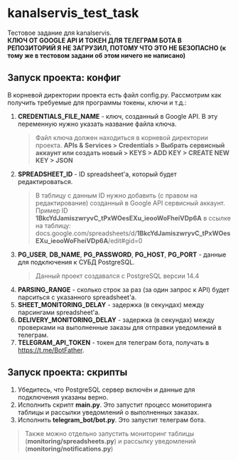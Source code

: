 # kanalservis_test_task
Тестовое задание для kanalservis.<br>
**КЛЮЧ ОТ GOOGLE API И ТОКЕН ДЛЯ ТЕЛЕГРАМ БОТА В РЕПОЗИТОРИЙ Я НЕ ЗАГРУЗИЛ, ПОТОМУ ЧТО ЭТО НЕ БЕЗОПАСНО 
(к тому же в тестовом задани об этом ничего не написано)**

## Запуск проекта: конфиг
В корневой директории проекта есть файл config.py. Рассмотрим как получить требуемые для программы токены, ключи и т.д.:
1. **CREDENTIALS_FILE_NAME** - ключ, созданный в Google API. В эту переменную нужно указать название файла ключа.
   > Файл ключа должен находиться в корневой директории проекта. **APIs & Services > Credentials > Выбрать сервисный 
   > аккаунт или создать новый > KEYS > ADD KEY > CREATE NEW KEY > JSON**
2. **SPREADSHEET_ID** - ID spreadsheet'а, который будет редактироваться. 
   > В таблицу с данным ID нужно добавить (с правом на редактирование) созданный в Google API сервисный аккаунт. 
   > Пример ID **1BkcYdJamiszwryvC_tPxWOesEXu_ieooWoFheiVDp6A** в ссылке на таблицу: 
   > docs.google.com/spreadsheets/d/**1BkcYdJamiszwryvC_tPxWOesEXu_ieooWoFheiVDp6A**/edit#gid=0
3. **PG_USER**, **DB_NAME**, **PG_PASSWORD**, **PG_HOST**, **PG_PORT** - данные для подключения к СУБД PostgreSQL.
   > Данный проект создавался с PostgreSQL версии 14.4
4. **PARSING_RANGE** - сколько строк за раз (за один запрос к API) будет парситься с указанного spreadsheet'а.
5. **SHEET_MONITORING_DELAY** - задержка (в секундах) между парсингами spreadsheet'а.
6. **DELIVERY_MONITORING_DELAY**  - задержка (в секундах) между проверками на выполненные заказы для отправки уведомлений в телеграм.
7. **TELEGRAM_API_TOKEN** - токен для телеграм бота, получать в https://t.me/BotFather.


## Запуск проекта: скрипты
1. Убедитесь, что PostgreSQL сервер включён и данные для подключения указаны верно.
2. Исполнить скрипт **main.py**. Это запустит процесс мониторинга таблицы и рассылки уведомлений о выполненных заказах.
3. Исполнить **telegram_bot/bot.py**. Это запустит телеграм бота.
> Также можно отдельно запустить мониторинг таблицы (**monitoring/spreadsheets.py**) и рассылку уведомлений 
> (**monitoring/notifications.py**)
